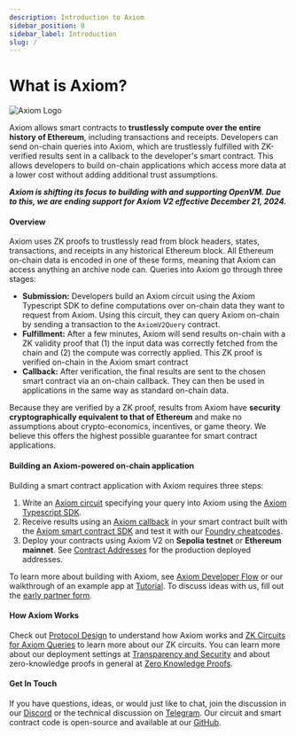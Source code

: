 ```yaml
---
description: Introduction to Axiom
sidebar_position: 0
sidebar_label: Introduction
slug: /
---
```


# What is Axiom?

![Axiom Logo](@site/static/img/axiom_horizontal.png)

Axiom allows smart contracts to **trustlessly compute over the entire history of Ethereum**, including transactions and receipts. Developers can send on-chain queries into Axiom, which are trustlessly fulfilled with ZK-verified results sent in a callback to the developer's smart contract. This allows developers to build on-chain applications which access more data at a lower cost without adding additional trust assumptions.

_**Axiom is shifting its focus to building with and supporting OpenVM. Due to this, we are ending support for Axiom V2 effective December 21, 2024.**_

#### Overview

Axiom uses ZK proofs to trustlessly read from block headers, states, transactions, and receipts in any historical Ethereum block. All Ethereum on-chain data is encoded in one of these forms, meaning that Axiom can access anything an archive node can. Queries into Axiom go through three stages:

- **Submission:** Developers build an Axiom circuit using the Axiom Typescript SDK to define computations over on-chain data they want to request from Axiom. Using this circuit, they can query Axiom on-chain by sending a transaction to the `AxiomV2Query` contract.
- **Fulfillment:** After a few minutes, Axiom will send results on-chain with a ZK validity proof that (1) the input data was correctly fetched from the chain and (2) the compute was correctly applied. This ZK proof is verified on-chain in the Axiom smart contract
- **Callback:** After verification, the final results are sent to the chosen smart contract via an on-chain callback. They can then be used in applications in the same way as standard on-chain data.

Because they are verified by a ZK proof, results from Axiom have **security cryptographically equivalent to that of Ethereum** and make no assumptions about crypto-economics, incentives, or game theory. We believe this offers the highest possible guarantee for smart contract applications.

#### Building an Axiom-powered on-chain application

Building a smart contract application with Axiom requires three steps:

1. Write an [Axiom circuit](/docs/axiom-developer-flow/axiom-client-circuit) specifying your query into Axiom using the [Axiom Typescript SDK](/sdk/typescript-sdk/axiom-circuit).
2. Receive results using an [Axiom callback](/docs/axiom-developer-flow/smart-contract-integration) in your smart contract built with the [Axiom smart contract SDK](/sdk/smart-contract-sdk/axiom-sc-client) and test it with our [Foundry cheatcodes](/docs/axiom-developer-flow/foundry-tests).
3. Deploy your contracts using Axiom V2 on **Sepolia testnet** or **Ethereum mainnet**. See [Contract Addresses](/docs/developer-resources/contract-addresses) for the production deployed addresses.

To learn more about building with Axiom, see [Axiom Developer Flow](/docs/axiom-developer-flow/app-architecture "mention") or our walkthrough of an example app at [Tutorial](/docs/tutorial/setting-up "mention"). To discuss ideas with us, fill out the [early partner form](https://airtable.com/shrdqI16f6EZBNkMA).

#### How Axiom Works

Check out [Protocol Design](/protocol/protocol-design/architecture-overview "mention") to understand how Axiom works and [ZK Circuits for Axiom Queries](/protocol/protocol-design/zk-circuits-for-axiom-queries.md "mention") to learn more about our ZK circuits. You can learn more about our deployment settings at [Transparency and Security](/docs/transparency-and-security/on-chain-zk-verifiers "mention") and about zero-knowledge proofs in general at [Zero Knowledge Proofs](/protocol/zero-knowledge-proofs/introduction-to-zk "mention").

#### Get In Touch

If you have questions, ideas, or would just like to chat, join the discussion in our [Discord](https://discord.gg/4nDgMUq7Ra) or the technical discussion on [Telegram](https://t.me/axiom_discuss). Our circuit and smart contract code is open-source and available at our [GitHub](https://github.com/axiom-crypto).
